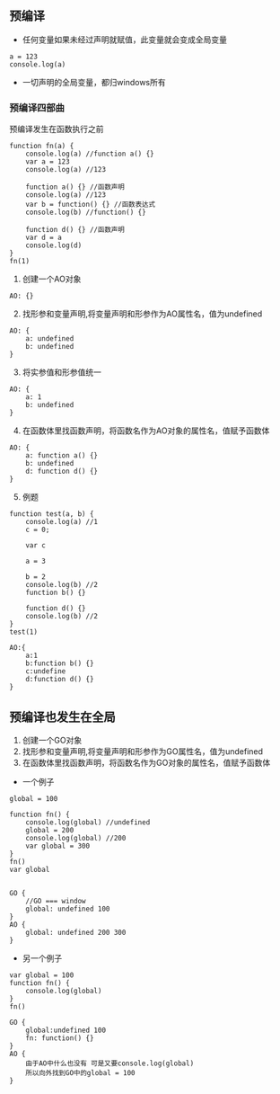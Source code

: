 ## 预编译
- 任何变量如果未经过声明就赋值，此变量就会变成全局变量  
```
a = 123
console.log(a)
```

- 一切声明的全局变量，都归windows所有

### 预编译四部曲
预编译发生在函数执行之前 
```
function fn(a) {
    console.log(a) //function a() {}
    var a = 123
    console.log(a) //123

    function a() {} //函数声明
    console.log(a) //123
    var b = function() {} //函数表达式
    console.log(b) //function() {}

    function d() {} //函数声明
    var d = a
    console.log(d)
}
fn(1)
``` 
1. 创建一个AO对象  
```
AO: {}
```
2. 找形参和变量声明,将变量声明和形参作为AO属性名，值为undefined  
```
AO: {
    a: undefined
    b: undefined
}
```
3. 将实参值和形参值统一  
```
AO: {
    a: 1
    b: undefined
}
```
4. 在函数体里找函数声明，将函数名作为AO对象的属性名，值赋予函数体
```
AO: {
    a: function a() {}
    b: undefined
    d: function d() {}
}
```
5. 例题
```
function test(a, b) {
    console.log(a) //1
    c = 0;

    var c

    a = 3

    b = 2
    console.log(b) //2
    function b() {}

    function d() {}
    console.log(b) //2
}
test(1)

AO:{
    a:1
    b:function b() {}
    c:undefine
    d:function d() {}
}
```

## 预编译也发生在全局
1. 创建一个GO对象  
2. 找形参和变量声明,将变量声明和形参作为GO属性名，值为undefined  
3. 在函数体里找函数声明，将函数名作为GO对象的属性名，值赋予函数体  
- 一个例子
```
global = 100

function fn() {
    console.log(global) //undefined
    global = 200
    console.log(global) //200
    var global = 300
}
fn()
var global


GO {
    //GO === window
    global: undefined 100
} 
AO {
    global: undefined 200 300
}
```
- 另一个例子
```
var global = 100
function fn() {
    console.log(global)
}
fn()

GO {
    global:undefined 100
    fn: function() {}
}
AO {
    由于AO中什么也没有 可是又要console.log(global)
    所以向外找到GO中的global = 100
}



